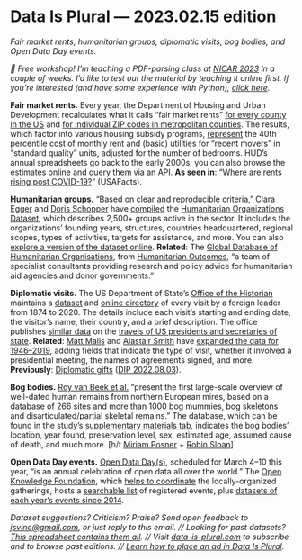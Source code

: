 Data Is Plural — 2023.02.15 edition
===================================

*Fair market rents, humanitarian groups, diplomatic visits, bog bodies, and Open Data Day events.*


*👋 Free workshop! I’m teaching a PDF-parsing class at [NICAR 2023](https://www.ire.org/training/conferences/nicar-2023/) in a couple of weeks. I’d like to test out the material by teaching it online first. If you’re interested (and have some experience with Python), [click here](https://docs.google.com/forms/d/e/1FAIpQLSdS2Z30DhzWN-3AwJZTECHYNmCbEtswDQ5s5K8IrLkqgC0oOA/viewform).*


__Fair market rents.__ Every year, the Department of Housing and Urban Development recalculates what it calls “fair market rents” [for every county in the US](https://www.huduser.gov/portal/datasets/fmr.html) and [for individual ZIP codes in metropolitan counties](https://www.huduser.gov/portal/datasets/fmr/smallarea/index.html). The results, which factor into various housing subsidy programs, [represent](https://www.law.cornell.edu/cfr/text/24/888.113) the 40th percentile cost of monthly rent and (basic) utilities for “recent movers” in “standard quality” units, adjusted for the number of bedrooms. HUD’s annual spreadsheets go back to the early 2000s; you can also browse the estimates online and [query them via an API](https://www.huduser.gov/portal/dataset/fmr-api.html). __As seen in__: “[Where are rents rising post COVID-19?](https://usafacts.org/articles/where-are-rents-rising-post-covid-19/)” (USAFacts).


__Humanitarian groups.__ “Based on clear and reproducible criteria,” [Clara Egger](https://claramarieegger.wordpress.com/) and [Doris Schopper](http://www.ge2p2.org/people/2018/10/12/doris-schopper-md-dph) have [compiled](https://academic.oup.com/isq/article/66/2/sqac009/6564592) the [Humanitarian Organizations Dataset](https://dataverse.harvard.edu/dataset.xhtml?persistentId=doi:10.7910/DVN/52GFWC), which describes 2,500+ groups active in the sector. It includes the organizations’ founding years, structures, countries headquartered, regional scopes, types of activities, targets for assistance, and more. You can also [explore a version of the dataset online](https://humanitarianencyclopedia.org/community/organizations). __Related__: The [Global Database of Humanitarian Organisations](https://www.humanitarianoutcomes.org/projects/gdho), from [Humanitarian Outcomes](https://www.humanitarianoutcomes.org/about), “a team of specialist consultants providing research and policy advice for humanitarian aid agencies and donor governments.”


__Diplomatic visits.__ The US Department of State’s [Office of the Historian](https://history.state.gov/) maintains a [dataset](https://github.com/HistoryAtState/visits) and [online directory](https://history.state.gov/departmenthistory/visits) of every visit by a foreign leader from 1874 to 2020. The details include each visit’s starting and ending date, the visitor’s name, their country, and a brief description. The office publishes [similar data](https://github.com/HistoryAtState/travels) on the [travels of US presidents and secretaries of state](https://history.state.gov/departmenthistory/travels). __Related__: [Matt Malis](https://mattmalis.github.io/) and [Alastair Smith](https://wp.nyu.edu/alastairsmith/) have [expanded the data for 1946–2019](https://dataverse.harvard.edu/dataset.xhtml?persistentId=doi:10.7910/DVN/2ZNR5R), adding fields that indicate the type of visit, whether it involved a presidential meeting, the names of agreements signed, and more. __Previously__: [Diplomatic gifts](https://github.com/tacookson/data/tree/master/us-government-gifts) ([DIP 2022.08.03](https://www.data-is-plural.com/archive/2022-08-03-edition/)).


__Bog bodies.__ [Roy van Beek et al.](https://www.cambridge.org/core/journals/antiquity/article/bogs-bones-and-bodies-the-deposition-of-human-remains-in-northern-european-mires-9000-bcad-1900/B90A16A211894CB87906A7BCFC0B2FC7) “present the first large-scale overview of well-dated human remains from northern European mires, based on a database of 266 sites and more than 1000 bog mummies, bog skeletons and disarticulated/partial skeletal remains.” The database, which can be found in the study’s [supplementary materials tab](https://www.cambridge.org/core/journals/antiquity/article/bogs-bones-and-bodies-the-deposition-of-human-remains-in-northern-european-mires-9000-bcad-1900/B90A16A211894CB87906A7BCFC0B2FC7#supplementary-materials), indicates the bog bodies’ location, year found, preservation level, sex, estimated age, assumed cause of death, and much more. [h/t [Miriam Posner](https://dair-community.social/@miriamkp/109785940080210793) + [Robin Sloan](https://www.robinsloan.com/)]


__Open Data Day events.__ [Open Data Day(s)](https://opendataday.org/), scheduled for March 4–10 this year, “is an annual celebration of open data all over the world.” The [Open Knowledge Foundation](https://okfn.org/), which [helps to coordinate](https://blog.okfn.org/2023/02/07/open-data-days-2023-will-take-place-from-4th-to-10th-march/) the locally-organized gatherings, hosts a [searchable list](https://opendataday.org/events/2023/) of registered events, plus [datasets of each year’s events since 2014](https://github.com/okfn/opendataday/tree/master/Datasets).


*Dataset suggestions? Criticism? Praise? Send open feedback to jsvine@gmail.com, or just reply to this email. // Looking for past datasets? [This spreadsheet contains them all](https://docs.google.com/spreadsheets/d/1wZhPLMCHKJvwOkP4juclhjFgqIY8fQFMemwKL2c64vk/edit#gid=0). // Visit [data-is-plural.com](https://www.data-is-plural.com) to subscribe and to browse past editions. // [Learn how to place an ad in Data Is Plural](https://docs.google.com/document/d/e/2PACX-1vSP5xYrhqEvoGTi2aFzrsYQXadG8Gv0Y6YGWjib1e4qcXG45Sq5TSvngvh342DdcAEyEDIVd5V3RYcc/pub).*
